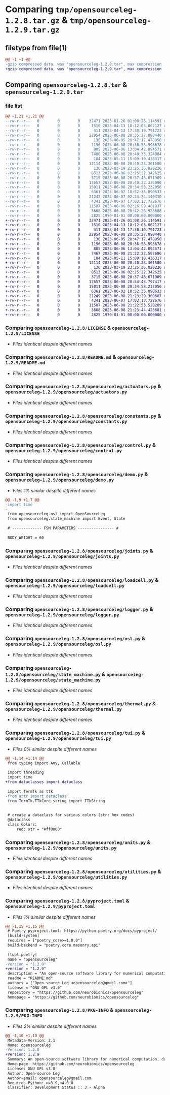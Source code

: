 # Comparing `tmp/opensourceleg-1.2.8.tar.gz` & `tmp/opensourceleg-1.2.9.tar.gz`

## filetype from file(1)

```diff
@@ -1 +1 @@
-gzip compressed data, was "opensourceleg-1.2.8.tar", max compression
+gzip compressed data, was "opensourceleg-1.2.9.tar", max compression
```

## Comparing `opensourceleg-1.2.8.tar` & `opensourceleg-1.2.9.tar`

### file list

```diff
@@ -1,21 +1,21 @@
--rw-r--r--   0        0        0    32471 2023-01-26 01:08:26.114591 opensourceleg-1.2.8/LICENSE
--rw-r--r--   0        0        0     1510 2023-04-13 18:12:03.062127 opensourceleg-1.2.8/README.md
--rw-r--r--   0        0        0      411 2023-04-13 17:30:19.791723 opensourceleg-1.2.8/opensourceleg/__init__.py
--rw-r--r--   0        0        0    22954 2023-06-08 20:35:27.080440 opensourceleg-1.2.8/opensourceleg/actuators.py
--rw-r--r--   0        0        0      136 2023-06-05 20:47:17.478958 opensourceleg-1.2.8/opensourceleg/ankle_encoder_map.npy
--rw-r--r--   0        0        0     1156 2023-06-08 20:36:58.593678 opensourceleg-1.2.8/opensourceleg/constants.py
--rw-r--r--   0        0        0      805 2023-06-06 13:04:42.094571 opensourceleg-1.2.8/opensourceleg/control.py
--rw-r--r--   0        0        0     7480 2023-06-08 20:40:33.324884 opensourceleg-1.2.8/opensourceleg/demo.py
--rw-r--r--   0        0        0      184 2023-05-11 15:09:10.436317 opensourceleg-1.2.8/opensourceleg/example.py
--rw-r--r--   0        0        0    12114 2023-06-08 20:40:33.361500 opensourceleg-1.2.8/opensourceleg/joints.py
--rw-r--r--   0        0        0      136 2023-03-19 23:25:36.020226 opensourceleg-1.2.8/opensourceleg/knee_encoder_map.npy
--rw-r--r--   0        0        0     8513 2023-06-06 02:25:22.342625 opensourceleg-1.2.8/opensourceleg/loadcell.py
--rw-r--r--   0        0        0     3715 2023-06-08 20:37:48.671909 opensourceleg-1.2.8/opensourceleg/logger.py
--rw-r--r--   0        0        0    17657 2023-06-08 20:40:33.336090 opensourceleg-1.2.8/opensourceleg/osl.py
--rw-r--r--   0        0        0    15011 2023-06-08 20:34:58.232056 opensourceleg-1.2.8/opensourceleg/state_machine.py
--rw-r--r--   0        0        0     6361 2023-06-02 18:52:35.890633 opensourceleg-1.2.8/opensourceleg/thermal.py
--rw-r--r--   0        0        0    21242 2023-06-07 02:24:24.140310 opensourceleg-1.2.8/opensourceleg/tui.py
--rw-r--r--   0        0        0     4341 2023-06-07 17:03:13.722676 opensourceleg-1.2.8/opensourceleg/units.py
--rw-r--r--   0        0        0    11587 2023-06-06 02:26:59.481937 opensourceleg-1.2.8/opensourceleg/utilities.py
--rw-r--r--   0        0        0     3668 2023-06-08 20:42:26.928688 opensourceleg-1.2.8/pyproject.toml
--rw-r--r--   0        0        0     2825 1970-01-01 00:00:00.000000 opensourceleg-1.2.8/PKG-INFO
+-rw-r--r--   0        0        0    32471 2023-01-26 01:08:26.114591 opensourceleg-1.2.9/LICENSE
+-rw-r--r--   0        0        0     1510 2023-04-13 18:12:03.062127 opensourceleg-1.2.9/README.md
+-rw-r--r--   0        0        0      411 2023-04-13 17:30:19.791723 opensourceleg-1.2.9/opensourceleg/__init__.py
+-rw-r--r--   0        0        0    22954 2023-06-08 20:35:27.080440 opensourceleg-1.2.9/opensourceleg/actuators.py
+-rw-r--r--   0        0        0      136 2023-06-05 20:47:17.478958 opensourceleg-1.2.9/opensourceleg/ankle_encoder_map.npy
+-rw-r--r--   0        0        0     1156 2023-06-08 20:36:58.593678 opensourceleg-1.2.9/opensourceleg/constants.py
+-rw-r--r--   0        0        0      805 2023-06-06 13:04:42.094571 opensourceleg-1.2.9/opensourceleg/control.py
+-rw-r--r--   0        0        0     7467 2023-06-08 21:22:22.592686 opensourceleg-1.2.9/opensourceleg/demo.py
+-rw-r--r--   0        0        0      184 2023-05-11 15:09:10.436317 opensourceleg-1.2.9/opensourceleg/example.py
+-rw-r--r--   0        0        0    12114 2023-06-08 20:40:33.361500 opensourceleg-1.2.9/opensourceleg/joints.py
+-rw-r--r--   0        0        0      136 2023-03-19 23:25:36.020226 opensourceleg-1.2.9/opensourceleg/knee_encoder_map.npy
+-rw-r--r--   0        0        0     8513 2023-06-06 02:25:22.342625 opensourceleg-1.2.9/opensourceleg/loadcell.py
+-rw-r--r--   0        0        0     3715 2023-06-08 20:37:48.671909 opensourceleg-1.2.9/opensourceleg/logger.py
+-rw-r--r--   0        0        0    17657 2023-06-08 20:54:43.797417 opensourceleg-1.2.9/opensourceleg/osl.py
+-rw-r--r--   0        0        0    15011 2023-06-08 20:34:58.232056 opensourceleg-1.2.9/opensourceleg/state_machine.py
+-rw-r--r--   0        0        0     6361 2023-06-02 18:52:35.890633 opensourceleg-1.2.9/opensourceleg/thermal.py
+-rw-r--r--   0        0        0    21249 2023-06-08 21:23:29.300687 opensourceleg-1.2.9/opensourceleg/tui.py
+-rw-r--r--   0        0        0     4341 2023-06-07 17:03:13.722676 opensourceleg-1.2.9/opensourceleg/units.py
+-rw-r--r--   0        0        0    11587 2023-06-08 21:22:53.520289 opensourceleg-1.2.9/opensourceleg/utilities.py
+-rw-r--r--   0        0        0     3668 2023-06-08 21:23:44.428681 opensourceleg-1.2.9/pyproject.toml
+-rw-r--r--   0        0        0     2825 1970-01-01 00:00:00.000000 opensourceleg-1.2.9/PKG-INFO
```

### Comparing `opensourceleg-1.2.8/LICENSE` & `opensourceleg-1.2.9/LICENSE`

 * *Files identical despite different names*

### Comparing `opensourceleg-1.2.8/README.md` & `opensourceleg-1.2.9/README.md`

 * *Files identical despite different names*

### Comparing `opensourceleg-1.2.8/opensourceleg/actuators.py` & `opensourceleg-1.2.9/opensourceleg/actuators.py`

 * *Files identical despite different names*

### Comparing `opensourceleg-1.2.8/opensourceleg/constants.py` & `opensourceleg-1.2.9/opensourceleg/constants.py`

 * *Files identical despite different names*

### Comparing `opensourceleg-1.2.8/opensourceleg/control.py` & `opensourceleg-1.2.9/opensourceleg/control.py`

 * *Files identical despite different names*

### Comparing `opensourceleg-1.2.8/opensourceleg/demo.py` & `opensourceleg-1.2.9/opensourceleg/demo.py`

 * *Files 1% similar despite different names*

```diff
@@ -1,9 +1,7 @@
-import time
-
 from opensourceleg.osl import OpenSourceLeg
 from opensourceleg.state_machine import Event, State
 
 # ------------- FSM PARAMETERS ---------------- #
 
 BODY_WEIGHT = 60
```

### Comparing `opensourceleg-1.2.8/opensourceleg/joints.py` & `opensourceleg-1.2.9/opensourceleg/joints.py`

 * *Files identical despite different names*

### Comparing `opensourceleg-1.2.8/opensourceleg/loadcell.py` & `opensourceleg-1.2.9/opensourceleg/loadcell.py`

 * *Files identical despite different names*

### Comparing `opensourceleg-1.2.8/opensourceleg/logger.py` & `opensourceleg-1.2.9/opensourceleg/logger.py`

 * *Files identical despite different names*

### Comparing `opensourceleg-1.2.8/opensourceleg/osl.py` & `opensourceleg-1.2.9/opensourceleg/osl.py`

 * *Files identical despite different names*

### Comparing `opensourceleg-1.2.8/opensourceleg/state_machine.py` & `opensourceleg-1.2.9/opensourceleg/state_machine.py`

 * *Files identical despite different names*

### Comparing `opensourceleg-1.2.8/opensourceleg/thermal.py` & `opensourceleg-1.2.9/opensourceleg/thermal.py`

 * *Files identical despite different names*

### Comparing `opensourceleg-1.2.8/opensourceleg/tui.py` & `opensourceleg-1.2.9/opensourceleg/tui.py`

 * *Files 0% similar despite different names*

```diff
@@ -1,14 +1,14 @@
 from typing import Any, Callable
 
 import threading
 import time
+from dataclasses import dataclass
 
 import TermTk as ttk
-from attr import dataclass
 from TermTk.TTkCore.string import TTkString
 
 
 # create a dataclass for various colors (str: hex codes)
 @dataclass
 class Colors:
     red: str = "#ff0000"
```

### Comparing `opensourceleg-1.2.8/opensourceleg/units.py` & `opensourceleg-1.2.9/opensourceleg/units.py`

 * *Files identical despite different names*

### Comparing `opensourceleg-1.2.8/opensourceleg/utilities.py` & `opensourceleg-1.2.9/opensourceleg/utilities.py`

 * *Files identical despite different names*

### Comparing `opensourceleg-1.2.8/pyproject.toml` & `opensourceleg-1.2.9/pyproject.toml`

 * *Files 1% similar despite different names*

```diff
@@ -1,15 +1,15 @@
 # Poetry pyproject.toml: https://python-poetry.org/docs/pyproject/
 [build-system]
 requires = ["poetry_core>=1.0.0"]
 build-backend = "poetry.core.masonry.api"
 
 [tool.poetry]
 name = "opensourceleg"
-version = "1.2.8"
+version = "1.2.9"
 description = "An open-source software library for numerical computation, data acquisition, and control of lower-limb robotic prosthesis."
 readme = "README.md"
 authors = ["Open-source Leg <opensourceleg@gmail.com>"]
 license = "GNU GPL v3.0"
 repository = "https://github.com/neurobionics/opensourceleg"
 homepage = "https://github.com/neurobionics/opensourceleg"
```

### Comparing `opensourceleg-1.2.8/PKG-INFO` & `opensourceleg-1.2.9/PKG-INFO`

 * *Files 2% similar despite different names*

```diff
@@ -1,10 +1,10 @@
 Metadata-Version: 2.1
 Name: opensourceleg
-Version: 1.2.8
+Version: 1.2.9
 Summary: An open-source software library for numerical computation, data acquisition, and control of lower-limb robotic prosthesis.
 Home-page: https://github.com/neurobionics/opensourceleg
 License: GNU GPL v3.0
 Author: Open-source Leg
 Author-email: opensourceleg@gmail.com
 Requires-Python: >=3.9,<4.0.0
 Classifier: Development Status :: 3 - Alpha
```

